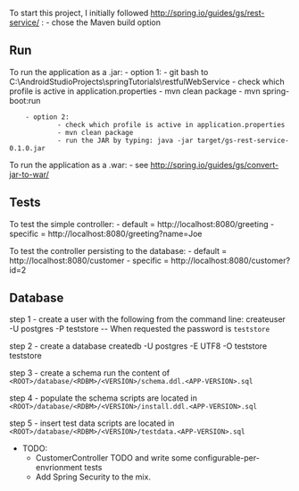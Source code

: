To start this project, I initially followed http://spring.io/guides/gs/rest-service/ :
		- chose the Maven build option


## Run
To run the application as a .jar:
        - option 1:
                - git bash to C:\AndroidStudioProjects\springTutorials\restfulWebService
                - check which profile is active in application.properties
                - mvn clean package
                - mvn spring-boot:run

        - option 2:
                - check which profile is active in application.properties
                - mvn clean package
                - run the JAR by typing: java -jar target/gs-rest-service-0.1.0.jar


To run the application as a .war:
        - see http://spring.io/guides/gs/convert-jar-to-war/


## Tests
To test the simple controller:
        - default = http://localhost:8080/greeting
        - specific = http://localhost:8080/greeting?name=Joe


To test the controller persisting to the database:
        - default = http://localhost:8080/customer
        - specific = http://localhost:8080/customer?id=2


## Database
step 1 - create a user with the following from the command line:
    createuser -U postgres -P teststore
    -- When requested the password is `teststore`

step 2 - create a database
    createdb -U postgres -E UTF8 -O teststore teststore

step 3 - create a schema
    run the content of `<ROOT>/database/<RDBM>/<VERSION>/schema.ddl.<APP-VERSION>.sql`

step 4 - populate the schema
    scripts are located in `<ROOT>/database/<RDBM>/<VERSION>/install.ddl.<APP-VERSION>.sql`

step 5 - insert test data
    scripts are located in `<ROOT>/database/<RDBM>/<VERSION>/testdata.<APP-VERSION>.sql`


- TODO:
    - CustomerController TODO and write some configurable-per-envrionment tests
    - Add Spring Security to the mix.
